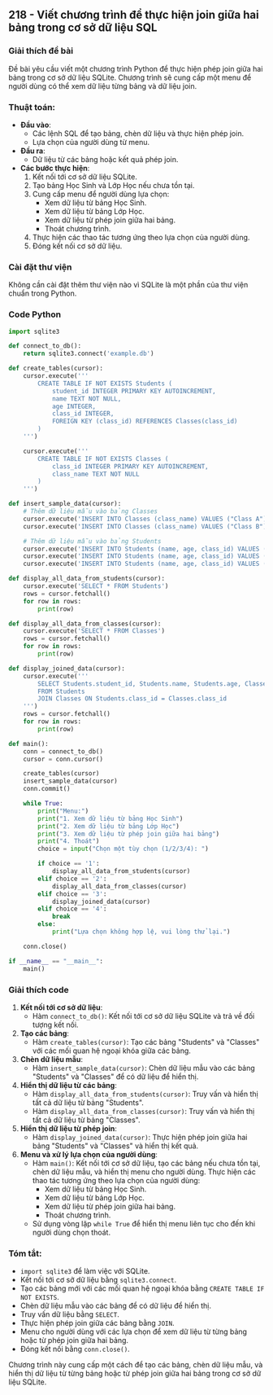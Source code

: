 ## 218 - Viết chương trình để thực hiện join giữa hai bảng trong cơ sở dữ liệu SQL

### Giải thích đề bài

Đề bài yêu cầu viết một chương trình Python để thực hiện phép join giữa hai bảng trong cơ sở dữ liệu SQLite. Chương trình sẽ cung cấp một menu để người dùng có thể xem dữ liệu từng bảng và dữ liệu join.

### Thuật toán:

- **Đầu vào**:
  - Các lệnh SQL để tạo bảng, chèn dữ liệu và thực hiện phép join.
  - Lựa chọn của người dùng từ menu.
- **Đầu ra**:
  - Dữ liệu từ các bảng hoặc kết quả phép join.
- **Các bước thực hiện**:
  1. Kết nối tới cơ sở dữ liệu SQLite.
  2. Tạo bảng Học Sinh và Lớp Học nếu chưa tồn tại.
  3. Cung cấp menu để người dùng lựa chọn:
     - Xem dữ liệu từ bảng Học Sinh.
     - Xem dữ liệu từ bảng Lớp Học.
     - Xem dữ liệu từ phép join giữa hai bảng.
     - Thoát chương trình.
  4. Thực hiện các thao tác tương ứng theo lựa chọn của người dùng.
  5. Đóng kết nối cơ sở dữ liệu.

### Cài đặt thư viện

Không cần cài đặt thêm thư viện nào vì SQLite là một phần của thư viện chuẩn trong Python.

### Code Python

```python
import sqlite3

def connect_to_db():
    return sqlite3.connect('example.db')

def create_tables(cursor):
    cursor.execute('''
        CREATE TABLE IF NOT EXISTS Students (
            student_id INTEGER PRIMARY KEY AUTOINCREMENT,
            name TEXT NOT NULL,
            age INTEGER,
            class_id INTEGER,
            FOREIGN KEY (class_id) REFERENCES Classes(class_id)
        )
    ''')

    cursor.execute('''
        CREATE TABLE IF NOT EXISTS Classes (
            class_id INTEGER PRIMARY KEY AUTOINCREMENT,
            class_name TEXT NOT NULL
        )
    ''')

def insert_sample_data(cursor):
    # Thêm dữ liệu mẫu vào bảng Classes
    cursor.execute('INSERT INTO Classes (class_name) VALUES ("Class A")')
    cursor.execute('INSERT INTO Classes (class_name) VALUES ("Class B")')

    # Thêm dữ liệu mẫu vào bảng Students
    cursor.execute('INSERT INTO Students (name, age, class_id) VALUES ("Alice", 20, 1)')
    cursor.execute('INSERT INTO Students (name, age, class_id) VALUES ("Bob", 22, 2)')
    cursor.execute('INSERT INTO Students (name, age, class_id) VALUES ("Charlie", 23, 1)')

def display_all_data_from_students(cursor):
    cursor.execute('SELECT * FROM Students')
    rows = cursor.fetchall()
    for row in rows:
        print(row)

def display_all_data_from_classes(cursor):
    cursor.execute('SELECT * FROM Classes')
    rows = cursor.fetchall()
    for row in rows:
        print(row)

def display_joined_data(cursor):
    cursor.execute('''
        SELECT Students.student_id, Students.name, Students.age, Classes.class_name
        FROM Students
        JOIN Classes ON Students.class_id = Classes.class_id
    ''')
    rows = cursor.fetchall()
    for row in rows:
        print(row)

def main():
    conn = connect_to_db()
    cursor = conn.cursor()

    create_tables(cursor)
    insert_sample_data(cursor)
    conn.commit()

    while True:
        print("Menu:")
        print("1. Xem dữ liệu từ bảng Học Sinh")
        print("2. Xem dữ liệu từ bảng Lớp Học")
        print("3. Xem dữ liệu từ phép join giữa hai bảng")
        print("4. Thoát")
        choice = input("Chọn một tùy chọn (1/2/3/4): ")

        if choice == '1':
            display_all_data_from_students(cursor)
        elif choice == '2':
            display_all_data_from_classes(cursor)
        elif choice == '3':
            display_joined_data(cursor)
        elif choice == '4':
            break
        else:
            print("Lựa chọn không hợp lệ, vui lòng thử lại.")

    conn.close()

if __name__ == "__main__":
    main()
```

### Giải thích code

1. **Kết nối tới cơ sở dữ liệu**:
   - Hàm `connect_to_db()`: Kết nối tới cơ sở dữ liệu SQLite và trả về đối tượng kết nối.
2. **Tạo các bảng**:
   - Hàm `create_tables(cursor)`: Tạo các bảng "Students" và "Classes" với các mối quan hệ ngoại khóa giữa các bảng.
3. **Chèn dữ liệu mẫu**:
   - Hàm `insert_sample_data(cursor)`: Chèn dữ liệu mẫu vào các bảng "Students" và "Classes" để có dữ liệu để hiển thị.
4. **Hiển thị dữ liệu từ các bảng**:
   - Hàm `display_all_data_from_students(cursor)`: Truy vấn và hiển thị tất cả dữ liệu từ bảng "Students".
   - Hàm `display_all_data_from_classes(cursor)`: Truy vấn và hiển thị tất cả dữ liệu từ bảng "Classes".
5. **Hiển thị dữ liệu từ phép join**:
   - Hàm `display_joined_data(cursor)`: Thực hiện phép join giữa hai bảng "Students" và "Classes" và hiển thị kết quả.
6. **Menu và xử lý lựa chọn của người dùng**:
   - Hàm `main()`: Kết nối tới cơ sở dữ liệu, tạo các bảng nếu chưa tồn tại, chèn dữ liệu mẫu, và hiển thị menu cho người dùng. Thực hiện các thao tác tương ứng theo lựa chọn của người dùng:
     - Xem dữ liệu từ bảng Học Sinh.
     - Xem dữ liệu từ bảng Lớp Học.
     - Xem dữ liệu từ phép join giữa hai bảng.
     - Thoát chương trình.
   - Sử dụng vòng lặp `while True` để hiển thị menu liên tục cho đến khi người dùng chọn thoát.

### Tóm tắt:

- `import sqlite3` để làm việc với SQLite.
- Kết nối tới cơ sở dữ liệu bằng `sqlite3.connect`.
- Tạo các bảng mới với các mối quan hệ ngoại khóa bằng `CREATE TABLE IF NOT EXISTS`.
- Chèn dữ liệu mẫu vào các bảng để có dữ liệu để hiển thị.
- Truy vấn dữ liệu bằng `SELECT`.
- Thực hiện phép join giữa các bảng bằng `JOIN`.
- Menu cho người dùng với các lựa chọn để xem dữ liệu từ từng bảng hoặc từ phép join giữa hai bảng.
- Đóng kết nối bằng `conn.close()`.

Chương trình này cung cấp một cách để tạo các bảng, chèn dữ liệu mẫu, và hiển thị dữ liệu từ từng bảng hoặc từ phép join giữa hai bảng trong cơ sở dữ liệu SQLite.
